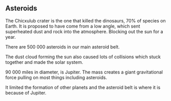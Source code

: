 ## Asteroids

The Chicxulub crater is the one that killed the dinosaurs, 70% of species on Earth.
It is proposed to have come from a low angle, which sent superheated dust and rock into the atmosphere. Blocking out the sun for a year.

There are 500 000 asteroids in our main asteroid belt.

The dust cloud forming the sun also caused lots of collisions which stuck together and made the solar system.

90 000 miles in diameter, is Jupiter. The mass creates a giant gravitational force pulling on most things including asteroids.

It limited the formation of other planets and the asteroid belt is where it is because of Jupiter.
